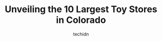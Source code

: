 ---
layout: ampstory
image: https://i0.wp.com/paketmu.com/wp-content/uploads/2023/06/grandrabbits-toy-shoppe-0-in-colorado-1686368073.jpeg?resize=640,853
author: techidn
featured: false
description: Explore the diverse Toy Store scene in Colorado, home to an incredible selection of 10 establishments catering to every taste. Whether youre in search of iconic favorites or undiscovered tr
title: Unveiling the 10 Largest Toy Stores in Colorado
cover:
   title: Unveiling the 10 Largest Toy Stores in Colorado
   subtitle: RICKPATE
   background: https://paketmu.com/wp-content/uploads/2023/06/grandrabbits-toy-shoppe-0-in-colorado-1686368073.jpeg

pages: 
 - layout: thirds
   top: <h1>#1 The LEGO® Store Colorado Mills</h1>
   bottom: "<p>The Lego store was great. There wasnt a line or wait to get in when I was there. They had lots of sets from Duplo, to Lego City, Lego Mario, Star Wars, Technic. There wa</p>"
   background: https://paketmu.com/wp-content/uploads/2023/06/grandrabbits-toy-shoppe-1-in-colorado-1686368074.jpeg
   backgroundblur: true
 - layout: thirds
   top: <h1>#2 Grandrabbits Toy Shoppe</h1>
   bottom: "<p>This is an excellent toys store. The staff is helpful and very friendly. The toy selection is wide but not as commercial as you would find and a big corporate place. Not </p>"
   background: https://paketmu.com/wp-content/uploads/2023/06/grandrabbits-toy-shoppe-2-in-colorado-1686368075.jpeg
   cta:
      link: https://paketmu.com/unveiling-the-10-largest-toy-stores-in-colorado/
      text: Unveiling the 10 Largest Toy Stores in Colorado
 - layout: thirds
   top: <h1>#3 Peak-A-Boo Toys</h1>
   bottom: "<p>My kids loved the assortment of toys. They were allowed to pick one item to remember their Colorado trip, which was hard for them to choose because of the number of thing</p>"
   background: https://paketmu.com/wp-content/uploads/2023/06/grandrabbits-toy-shoppe-3-in-colorado-1686368076.jpeg
   cta:
      link: https://paketmu.com/unveiling-the-10-largest-toy-stores-in-colorado/
      text: Unveiling the 10 Largest Toy Stores in Colorado
 - layout: thirds
   top: <h1>#4 Out The Box</h1>
   bottom: "<p>10215 Washington St, Thornton, CO 80229, United States</p>"
   background: https://images.unsplash.com/photo-1522441815192-d9f04eb0615c?ixlib=rb-4.0.3&ixid=MnwxMjA3fDB8MHxwaG90by1wYWdlfHx8fGVufDB8fHx8&auto=format&fit=crop&w=640&h=853&q=80
   cta:
      link: https://paketmu.com/unveiling-the-10-largest-toy-stores-in-colorado/
      text: Unveiling the 10 Largest Toy Stores in Colorado
 - layout: thirds
   top: <h1>#5 Learning Express Toys</h1>
   bottom: "<p>4357 Corbett Dr, Fort Collins, CO 80525, United States</p>"
   background: https://images.unsplash.com/photo-1515405295579-ba7b45403062?ixlib=rb-4.0.3&ixid=MnwxMjA3fDB8MHxwaG90by1wYWdlfHx8fGVufDB8fHx8&auto=format&fit=crop&w=640&h=853&q=80
   cta:
      link: https://paketmu.com/unveiling-the-10-largest-toy-stores-in-colorado/
      text: Unveiling the 10 Largest Toy Stores in Colorado
 - layout: thirds
   top: <h1>#6 The Gnarly Toybox</h1>
   bottom: "<p>7625 W Hampden Ave #2, Lakewood, CO 80227, United States</p>"
   background: https://images.unsplash.com/photo-1620421680010-0766ff230392?ixlib=rb-4.0.3&ixid=MnwxMjA3fDB8MHxwaG90by1wYWdlfHx8fGVufDB8fHx8&auto=format&fit=crop&w=640&h=853&q=80
   cta:
      link: https://paketmu.com/unveiling-the-10-largest-toy-stores-in-colorado/
      text: Unveiling the 10 Largest Toy Stores in Colorado
 - layout: thirds
   top: <h1>#7 Grandrabbits Toy Shoppe</h1>
   bottom: "<p>14644 Orchard Pkwy #1000, Westminster, CO 80023, United States</p>"
   background: https://images.unsplash.com/photo-1527067829737-402993088e6b?ixlib=rb-4.0.3&ixid=MnwxMjA3fDB8MHxwaG90by1wYWdlfHx8fGVufDB8fHx8&auto=format&fit=crop&w=640&h=853&q=80
   cta:
      link: https://paketmu.com/unveiling-the-10-largest-toy-stores-in-colorado/
      text: Unveiling the 10 Largest Toy Stores in Colorado
 - layout: thirds
   middle: Continue reading...
   background: https://images.unsplash.com/photo-1567095761054-7a02e69e5c43?ixlib=rb-4.0.3&ixid=MnwxMjA3fDB8MHxwaG90by1wYWdlfHx8fGVufDB8fHx8&auto=format&fit=crop&w=640&h=853&q=80
   cta:
      link: https://paketmu.com/unveiling-the-10-largest-toy-stores-in-colorado/
      text: Unveiling the 10 Largest Toy Stores in Colorado
      
---
